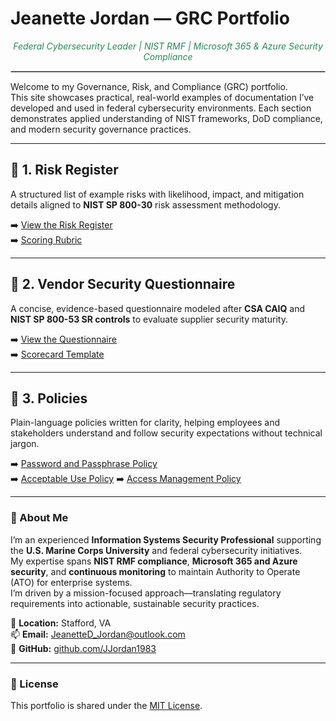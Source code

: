 # Jeanette Jordan — GRC Portfolio
<p align="center" style="color:#2d8659;"><em>Federal Cybersecurity Leader | NIST RMF | Microsoft 365 & Azure Security Compliance</em></p>
<hr style="border:1px solid #ccc;">

Welcome to my Governance, Risk, and Compliance (GRC) portfolio.  
This site showcases practical, real-world examples of documentation I’ve developed and used in federal cybersecurity environments. Each section demonstrates applied understanding of NIST frameworks, DoD compliance, and modern security governance practices.

---

## 🔹 1. Risk Register
A structured list of example risks with likelihood, impact, and mitigation details aligned to **NIST SP 800-30** risk assessment methodology.

➡️ [View the Risk Register](./01_risk_register/risk_register.csv)  
➡️ [Scoring Rubric](./01_risk_register/README.md)

---

## 🔹 2. Vendor Security Questionnaire
A concise, evidence-based questionnaire modeled after **CSA CAIQ** and **NIST SP 800-53 SR controls** to evaluate supplier security maturity.

➡️ [View the Questionnaire](./02_vendor_questionnaire/vendor_security_questionnaire.md)  
➡️ [Scorecard Template](./02_vendor_questionnaire/scorecard.csv)

---

## 🔹 3. Policies
Plain-language policies written for clarity, helping employees and stakeholders understand and follow security expectations without technical jargon.

➡️ [Password and Passphrase Policy](./03_policies/password_policy.md)  
➡️ [Acceptable Use Policy](./03_policies/acceptable_use_policy.md)
➡️ [Access Management Policy](./03_policies/access_management_policy.md)

---

### 📘 About Me
I’m an experienced **Information Systems Security Professional** supporting the **U.S. Marine Corps University** and federal cybersecurity initiatives.  
My expertise spans **NIST RMF compliance**, **Microsoft 365 and Azure security**, and **continuous monitoring** to maintain Authority to Operate (ATO) for enterprise systems.  
I’m driven by a mission-focused approach—translating regulatory requirements into actionable, sustainable security practices.

📍 **Location:** Stafford, VA  
📫 **Email:** [JeanetteD_Jordan@outlook.com](mailto:JeanetteD_Jordan@outlook.com)  
🔗 **GitHub:** [github.com/JJordan1983](https://github.com/JJordan1983)

---

### 📄 License
This portfolio is shared under the [MIT License](./LICENSE).
